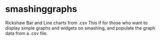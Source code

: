 # smashinggraphs
Rickshaw Bar and Line charts from .csv
This if for those who want to display simple graphs and widgets on smashing, and populate the graph data from a .csv file.
